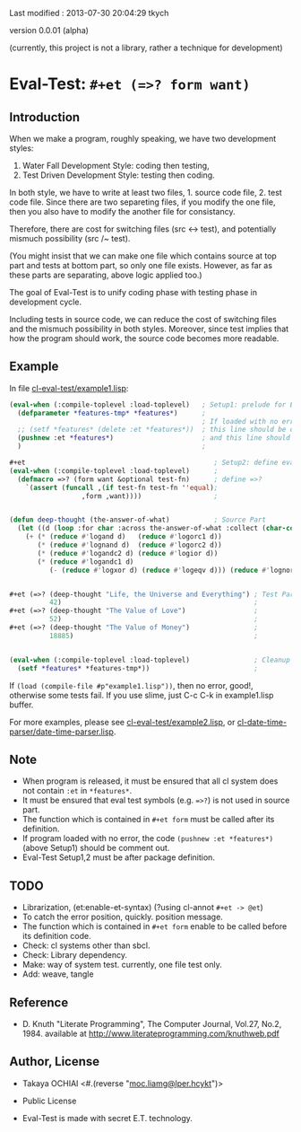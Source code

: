 Last modified : 2013-07-30 20:04:29 tkych

version 0.0.01 (alpha)

(currently, this project is not a library, rather a technique for development)


Eval-Test: `#+et (=>? form want)`
=================================
 
Introduction
------------

When we make a program, roughly speaking, we have two development styles:

1. Water Fall Development Style: coding then testing,
2. Test Driven Development Style: testing then coding.

In both style, we have to write at least two files, 1. source code
file, 2. test code file.  Since there are two separeting files, if you
modify the one file, then you also have to modify the another file for
consistancy.

Therefore, there are cost for switching files (src <-> test), and
potentially mismuch possibility (src /~ test).

 (You might insist that we can make one file which contains source at
top part and tests at bottom part, so only one file exists. However,
as far as these parts are separating, above logic applied too.)

The goal of Eval-Test is to unify coding phase with testing phase in
development cycle.

Including tests in source code, we can reduce the cost of switching
files and the mismuch possibility in both styles.  Moreover, since
test implies that how the program should work, the source code becomes
more readable.


Example
-------

In file [cl-eval-test/example1.lisp](https://github.com/tkych/cl-eval-test/blob/master/example1.lisp):

```lisp
(eval-when (:compile-toplevel :load-toplevel)   ; Setup1: prelude for Eval-Test
  (defparameter *features-tmp* *features*)      ;
                                                ; If loaded with no error, 
  ;; (setf *features* (delete :et *features*))  ; this line should be commented in,
  (pushnew :et *features*)                      ; and this line should be commented out.
  )                                             ;

#+et                                               ; Setup2: define eval-tests
(eval-when (:compile-toplevel :load-toplevel)      ;
  (defmacro =>? (form want &optional test-fn)      ; define =>?
    `(assert (funcall ,(if test-fn test-fn ''equal);
                  ,form ,want))))                  ;


(defun deep-thought (the-answer-of-what)           ; Source Part
  (let ((d (loop :for char :across the-answer-of-what :collect (char-code char))))
    (+ (* (reduce #'logand d)   (reduce #'logorc1 d))
       (* (reduce #'lognand d)  (reduce #'logorc2 d))
       (* (reduce #'logandc2 d) (reduce #'logior d))
       (* (reduce #'logandc1 d)
          (- (reduce #'logxor d) (reduce #'logeqv d))) (reduce #'lognor d))))


#+et (=>? (deep-thought "Life, the Universe and Everything") ; Test Part
          42)                                                ;
#+et (=>? (deep-thought "The Value of Love")                 ;
          52)                                                ;
#+et (=>? (deep-thought "The Value of Money")                ;
          18885)                                             ;


(eval-when (:compile-toplevel :load-toplevel)                ; Cleanup for Eval-Test
  (setf *features* *features-tmp*))                          ;
```


If `(load (compile-file #p"example1.lisp"))`, then no error, good!,
otherwise some tests fail.  If you use slime, just C-c C-k in
example1.lisp buffer.

For more examples, please see
[cl-eval-test/example2.lisp](https://github.com/tkych/cl-eval-test/blob/master/example2.lisp), or
[cl-date-time-parser/date-time-parser.lisp](https://github.com/tkych/cl-date-time-parser/blob/master/date-time-parser.lisp).


Note
----

 * When program is released, it must be ensured that all cl system does not contain `:et` in `*features*`.
 * It must be ensured that eval test symbols (e.g. `=>?`) is not used in source part.
 * The function which is contained in `#+et form` must be called after its definition.
 * If program loaded with no error, the code `(pushnew :et *features*)` (above Setup1) should be comment out.
 * Eval-Test Setup1,2 must be after package definition.


TODO
----

 * Librarization, (et:enable-et-syntax) (?using cl-annot `#+et -> @et`)
 * To catch the error position, quickly. position message.
 * The function which is contained in `#+et form` enable to be called before its definition code.
 * Check: cl systems other than sbcl.
 * Check: Library dependency.
 * Make: way of system test. currently, one file test only.
 * Add: weave, tangle


Reference
---------

 * D. Knuth "Literate Programming", The Computer Journal, Vol.27, No.2, 1984.
   available at http://www.literateprogramming.com/knuthweb.pdf


Author, License
---------------

- Takaya OCHIAI  <#.(reverse "moc.liamg@lper.hcykt")>

- Public License

- Eval-Test is made with secret E.T. technology.
